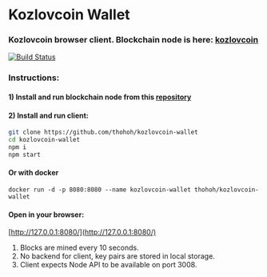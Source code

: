 # Kozlovcoin Wallet

### Kozlovcoin browser client. Blockchain node is here: [kozlovcoin](https://github.com/thohoh/kozlovcoin)

[![Build Status](https://travis-ci.org/thohoh/kozlovcoin-wallet.svg?branch=master)](https://travis-ci.org/thohoh/kozlovcoin-wallet)

### Instructions:

#### 1) Install and run blockchain node from this [repository](https://github.com/thohoh/kozlovcoin)

#### 2) Install and run client:
```bash
git clone https://github.com/thohoh/kozlovcoin-wallet
cd kozlovcoin-wallet
npm i 
npm start
```

#### Or with docker
```
docker run -d -p 8080:8080 --name kozlovcoin-wallet thohoh/kozlovcoin-wallet
```

#### Open in your browser: 
[http://127.0.0.1:8080/](http://127.0.0.1:8080/)

1. Blocks are mined every 10 seconds.
2. No backend for client, key pairs are stored in local storage.
3. Client expects Node API to be available on port 3008.
